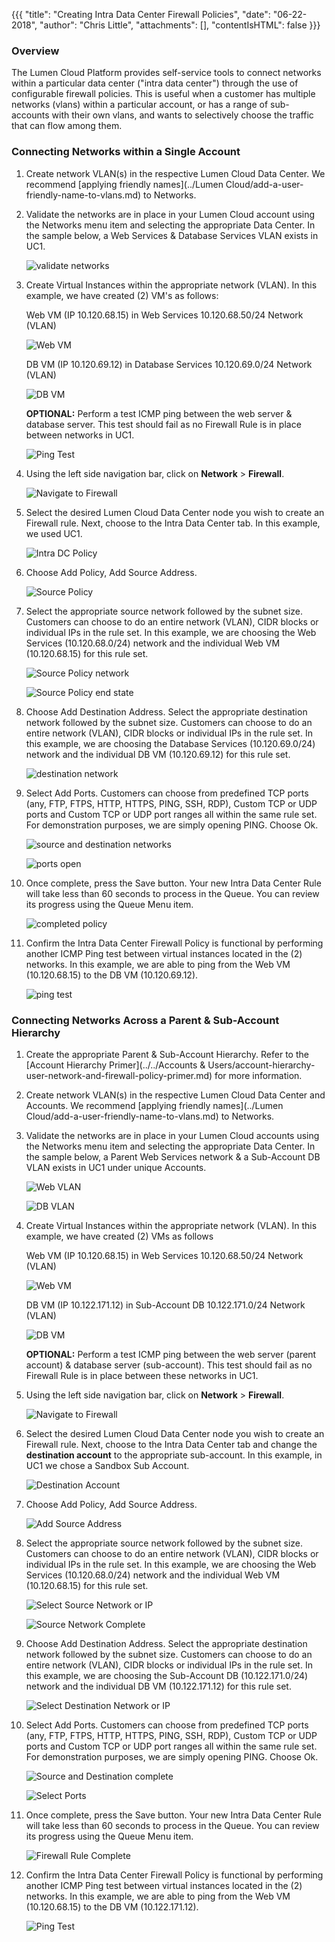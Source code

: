 {{{
  "title": "Creating Intra Data Center Firewall Policies",
  "date": "06-22-2018",
  "author": "Chris Little",
  "attachments": [],
  "contentIsHTML": false
}}}

### Overview
The Lumen Cloud Platform provides self-service tools to connect networks within a particular data center ("intra data center") through the use of configurable firewall policies. This is useful when a customer has multiple networks (vlans) within a particular account, or has a range of sub-accounts with their own vlans, and wants to selectively choose the traffic that can flow among them.

### Connecting Networks within a Single Account

1. Create network VLAN(s) in the respective Lumen Cloud Data Center.  We recommend [applying friendly names](../Lumen Cloud/add-a-user-friendly-name-to-vlans.md) to Networks.

2. Validate the networks are in place in your Lumen Cloud account using the Networks menu item and selecting the appropriate Data Center.  In the sample below, a Web Services & Database Services VLAN exists in UC1.

    ![validate networks](../../images/Connecting-Data-Center-Networks-Through-Firewall-Policies-01.png)

3. Create Virtual Instances within the appropriate network (VLAN).   In this example, we have created (2) VM's as follows:

    Web VM (IP 10.120.68.15) in Web Services 10.120.68.50/24 Network (VLAN)

    ![Web VM](../../images/Connecting-Data-Center-Networks-Through-Firewall-Policies-02.png)

    DB VM (IP 10.120.69.12) in Database Services 10.120.69.0/24 Network (VLAN)

    ![DB VM](../../images/Connecting-Data-Center-Networks-Through-Firewall-Policies-03.png)

    **OPTIONAL:**  Perform a test ICMP ping between the web server & database server.  This test should fail as no Firewall Rule is in place between networks in UC1.

    ![Ping Test](../../images/Connecting-Data-Center-Networks-Through-Firewall-Policies-04.png)

4. Using the left side navigation bar, click on **Network** > **Firewall**.

    ![Navigate to Firewall](../../images/firewall.png)

5. Select the desired Lumen Cloud Data Center node you wish to create an Firewall rule.  Next, choose to the Intra Data Center tab.  In this example, we used UC1.

    ![Intra DC Policy](../../images/Connecting-Data-Center-Networks-Through-Firewall-Policies-06.png)

6. Choose Add Policy, Add Source Address.

    ![Source Policy](../../images/Connecting-Data-Center-Networks-Through-Firewall-Policies-07.png)

7. Select the appropriate source network followed by the subnet size.  Customers can choose to do an entire network (VLAN), CIDR blocks or individual IPs in the rule set.  In this example, we are choosing the Web Services (10.120.68.0/24) network and the individual Web VM (10.120.68.15) for this rule set.

    ![Source Policy network](../../images/Connecting-Data-Center-Networks-Through-Firewall-Policies-08.png)

    ![Source Policy end state](../../images/Connecting-Data-Center-Networks-Through-Firewall-Policies-09.png)

8. Choose Add Destination Address.  Select the appropriate destination network followed by the subnet size.  Customers can choose to do an entire network (VLAN), CIDR blocks or individual IPs in the rule set.  In this example, we are choosing the Database Services (10.120.69.0/24) network and the individual DB VM (10.120.69.12) for this rule set.

    ![destination network](../../images/Connecting-Data-Center-Networks-Through-Firewall-Policies-10.png)

9. Select Add Ports.  Customers can choose from predefined TCP ports (any, FTP, FTPS, HTTP, HTTPS, PING, SSH, RDP), Custom TCP or UDP ports and Custom TCP or UDP port ranges all within the same rule set.  For demonstration purposes, we are simply opening PING.  Choose Ok.

    ![source and destination networks](../../images/Connecting-Data-Center-Networks-Through-Firewall-Policies-11.png)

    ![ports open](../../images/Connecting-Data-Center-Networks-Through-Firewall-Policies-12.png)

10. Once complete, press the Save button.  Your new Intra Data Center Rule will take less than 60 seconds to process in the Queue.  You can review its progress using the Queue Menu item.  

    ![completed policy](../../images/Connecting-Data-Center-Networks-Through-Firewall-Policies-13.png)

11. Confirm the Intra Data Center Firewall Policy is functional by performing another ICMP Ping test between virtual instances located in the (2) networks.  In this example, we are able to ping from the Web VM (10.120.68.15) to the DB VM (10.120.69.12).  

    ![ping test](../../images/Connecting-Data-Center-Networks-Through-Firewall-Policies-14.png)

### Connecting Networks Across a Parent & Sub-Account Hierarchy

1. Create the appropriate Parent & Sub-Account Hierarchy.  Refer to the [Account Hierarchy Primer](../../Accounts & Users/account-hierarchy-user-network-and-firewall-policy-primer.md) for more information.

2. Create network VLAN(s) in the respective Lumen Cloud Data Center and Accounts.  We recommend [applying friendly names](../Lumen Cloud/add-a-user-friendly-name-to-vlans.md) to Networks.

3. Validate the networks are in place in your Lumen Cloud accounts using the Networks menu item and selecting the appropriate Data Center.  In the sample below, a Parent Web Services network & a Sub-Account DB VLAN exists in UC1 under unique Accounts.  

    ![Web VLAN](../../images/Connecting-Data-Center-Networks-Through-Firewall-Policies-15.png)

    ![DB VLAN](../../images/Connecting-Data-Center-Networks-Through-Firewall-Policies-16.png)

4. Create Virtual Instances within the appropriate network (VLAN).   In this example, we have created (2) VMs as follows

    Web VM (IP 10.120.68.15) in Web Services 10.120.68.50/24 Network (VLAN)

    ![Web VM](../../images/Connecting-Data-Center-Networks-Through-Firewall-Policies-17.png)

    DB VM (IP 10.122.171.12) in Sub-Account DB 10.122.171.0/24 Network (VLAN)

    ![DB VM](../../images/Connecting-Data-Center-Networks-Through-Firewall-Policies-18.png)

    **OPTIONAL:** Perform a test ICMP ping between the web server (parent account) & database server (sub-account).  This test should fail as no Firewall Rule is in place between these networks in UC1.

5. Using the left side navigation bar, click on **Network** > **Firewall**.

    ![Navigate to Firewall](../../images/firewall.png)

6. Select the desired Lumen Cloud Data Center node you wish to create an Firewall rule.  Next, choose to the Intra Data Center tab and change the **destination account** to the appropriate sub-account.  In this example, in UC1 we chose a Sandbox Sub Account.  

    ![Destination Account](../../images/Connecting-Data-Center-Networks-Through-Firewall-Policies-20.png)

7. Choose Add Policy, Add Source Address.

    ![Add Source Address](../../images/Connecting-Data-Center-Networks-Through-Firewall-Policies-21.png)

8. Select the appropriate source network followed by the subnet size.  Customers can choose to do an entire network (VLAN), CIDR blocks or individual IPs in the rule set.  In this example, we are choosing the Web Services (10.120.68.0/24) network and the individual Web VM (10.120.68.15) for this rule set.

    ![Select Source Network or IP](../../images/Connecting-Data-Center-Networks-Through-Firewall-Policies-22.png)

    ![Source Network Complete](../../images/Connecting-Data-Center-Networks-Through-Firewall-Policies-23.png)

9. Choose Add Destination Address.  Select the appropriate destination network followed by the subnet size.  Customers can choose to do an entire network (VLAN), CIDR blocks or individual IPs in the rule set.  In this example, we are choosing the Sub-Account DB (10.122.171.0/24) network and the individual DB VM (10.122.171.12) for this rule set.

    ![Select Destination Network or IP](../../images/Connecting-Data-Center-Networks-Through-Firewall-Policies-24.png)

10. Select Add Ports.  Customers can choose from predefined TCP ports (any, FTP, FTPS, HTTP, HTTPS, PING, SSH, RDP), Custom TCP or UDP ports and Custom TCP or UDP port ranges all within the same rule set.  For demonstration purposes, we are simply opening PING.  Choose Ok.

    ![Source and Destination complete](../../images/Connecting-Data-Center-Networks-Through-Firewall-Policies-25.png)

    ![Select Ports](../../images/Connecting-Data-Center-Networks-Through-Firewall-Policies-26.png)

11. Once complete, press the Save button.  Your new Intra Data Center Rule will take less than 60 seconds to process in the Queue.  You can review its progress using the Queue Menu item.

    ![Firewall Rule Complete](../../images/Connecting-Data-Center-Networks-Through-Firewall-Policies-27.png)

12. Confirm the Intra Data Center Firewall Policy is functional by performing another ICMP Ping test between virtual instances located in the (2) networks.  In this example, we are able to ping from the Web VM (10.120.68.15) to the DB VM (10.122.171.12).  

    ![Ping Test](../../images/Connecting-Data-Center-Networks-Through-Firewall-Policies-28.png)
